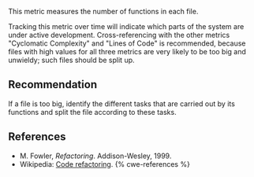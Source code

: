 This metric measures the number of functions in each file.

Tracking this metric over time will indicate which parts of the system are under active development. Cross-referencing with the other metrics "Cyclomatic Complexity" and "Lines of Code" is recommended, because files with high values for all three metrics are very likely to be too big and unwieldy; such files should be split up.


## Recommendation
If a file is too big, identify the different tasks that are carried out by its functions and split the file according to these tasks.


## References
* M. Fowler, *Refactoring*. Addison-Wesley, 1999.
* Wikipedia: [Code refactoring](https://en.wikipedia.org/wiki/Code_refactoring).
{% cwe-references %}
